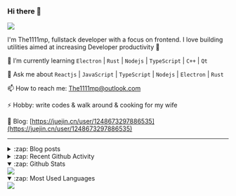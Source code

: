 ### Hi there 👋

![](https://komarev.com/ghpvc/?username=1111mp&color=green)

I'm The1111mp, fullstack developer with a focus on frontend. I love building utilities aimed at increasing Developer productivity 🙌

🌱 I’m currently learning `Electron` | `Rust` | `Nodejs` | `TypeScript` | `C++` | `Qt`

💬 Ask me about `Reactjs` | `JavaScript` | `TypeScript` | `Nodejs` | `Electron` | `Rust`

📫 How to reach me: <a href="mailto:The1111mp@outlook.com">The1111mp@outlook.com</a>

⚡ Hobby: write codes & walk around & cooking for my wife

📖 Blog: [https://juejin.cn/user/1248673297886535](https://juejin.cn/user/1248673297886535)

***

<details>
  <summary>:zap: Blog posts</summary>

  - [这里有从零开始构建现代化前端UI组件库所需要的一切](https://juejin.cn/post/7324011329883045915)
  - [使用 nvm-desktop 轻松安装和管理多个 node 版本](https://juejin.cn/post/7267791228872179727)
  - [Electron 中集成 SQLite3 数据库的最佳实践](https://juejin.cn/post/7202807471881306172)
  - [从0开发IM，单聊群聊在线离线消息以及消息的已读未读功能](https://juejin.cn/post/7202583557751865401)
  - [Electron（网页）中实现接近微信消息发送体验的消息输入框及界面](https://juejin.cn/post/7252505446396575781)
  - [Qt中基于QWebEngineView和QWebChannel实现与web的交互](https://juejin.cn/post/7238423148555501629)
</details>

<details>
  <summary>:zap: Recent Github Activity</summary>

  <!--START_SECTION:activity-->
1. 🗣 Commented on [#198](https://github.com/1111mp/nvm-desktop/issues/198#issuecomment-3310294364) in [1111mp/nvm-desktop](https://github.com/1111mp/nvm-desktop)
2. 🗣 Commented on [#197](https://github.com/1111mp/nvm-desktop/issues/197#issuecomment-3284334040) in [1111mp/nvm-desktop](https://github.com/1111mp/nvm-desktop)
3. 🔒 Closed issue [#197](https://github.com/1111mp/nvm-desktop/issues/197) in [1111mp/nvm-desktop](https://github.com/1111mp/nvm-desktop)
4. 🗣 Commented on [#3834](https://github.com/facebook/lexical/issues/3834#issuecomment-3228467870) in [facebook/lexical](https://github.com/facebook/lexical)
5. 🔒 Closed issue [#190](https://github.com/1111mp/nvm-desktop/issues/190) in [1111mp/nvm-desktop](https://github.com/1111mp/nvm-desktop)
6. 🗣 Commented on [#193](https://github.com/1111mp/nvm-desktop/issues/193#issuecomment-3190901506) in [1111mp/nvm-desktop](https://github.com/1111mp/nvm-desktop)
7. 🔒 Closed issue [#193](https://github.com/1111mp/nvm-desktop/issues/193) in [1111mp/nvm-desktop](https://github.com/1111mp/nvm-desktop)
8. 🗣 Commented on [#192](https://github.com/1111mp/nvm-desktop/issues/192#issuecomment-3190898295) in [1111mp/nvm-desktop](https://github.com/1111mp/nvm-desktop)
9. 🔒 Closed issue [#192](https://github.com/1111mp/nvm-desktop/issues/192) in [1111mp/nvm-desktop](https://github.com/1111mp/nvm-desktop)
10. 🗣 Commented on [#184](https://github.com/1111mp/nvm-desktop/issues/184#issuecomment-3190896744) in [1111mp/nvm-desktop](https://github.com/1111mp/nvm-desktop)
  <!--END_SECTION:activity-->
</details>

<details open>
  <summary>:zap: Github Stats</summary>

  <img align="center" src="https://github-readme-stats-sigma-five.vercel.app/api?username=1111mp&show_icons=true&hide_border=true&theme=gruvbox" />
</details>

<details open>
  <summary>:zap: Most Used Languages</summary>

  <img align="center" src="https://github-readme-stats-sigma-five.vercel.app/api/top-langs/?username=1111mp&layout=compact&show_icons=true&hide_border=true&theme=gruvbox" />
</details>


<!--
**1111mp/1111mp** is a ✨ _special_ ✨ repository because its `README.md` (this file) appears on your GitHub profile.

Here are some ideas to get you started:

- 🔭 I’m currently working on ...
- 🌱 I’m currently learning ...
- 👯 I’m looking to collaborate on ...
- 🤔 I’m looking for help with ...
- 💬 Ask me about ...
- 📫 How to reach me: ...
- 😄 Pronouns: ...
- ⚡ Fun fact: ...
-->
